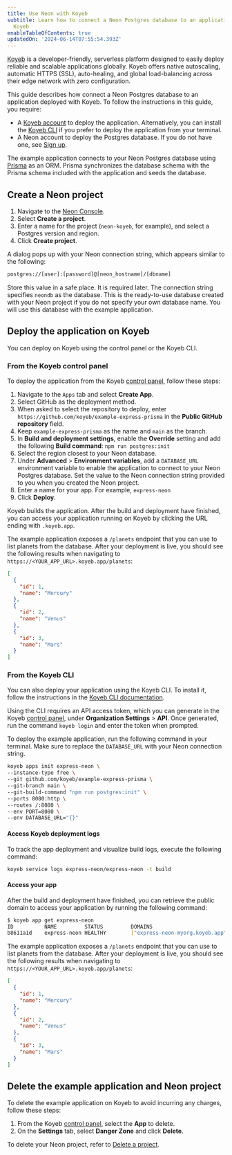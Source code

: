 ```yaml
---
title: Use Neon with Koyeb
subtitle: Learn how to connect a Neon Postgres database to an application deployed with
  Koyeb
enableTableOfContents: true
updatedOn: '2024-06-14T07:55:54.393Z'
---
```


[Koyeb](https://www.koyeb.com/) is a developer-friendly, serverless platform designed to easily deploy reliable and scalable applications globally. Koyeb offers native autoscaling, automatic HTTPS (SSL), auto-healing, and global load-balancing across their edge network with zero configuration.

This guide describes how connect a Neon Postgres database to an application deployed with Koyeb. To follow the instructions in this guide, you require:

- A [Koyeb account](https://app.koyeb.com/) to deploy the application. Alternatively, you can install the [Koyeb CLI](https://www.koyeb.com/docs/quickstart/koyeb-cli) if you prefer to deploy the application from your terminal.
- A Neon account to deploy the Postgres database. If you do not have one, see [Sign up](/docs/get-started-with-neon/signing-up).

The example application connects to your Neon Postgres database using [Prisma](https://www.prisma.io/) as an ORM. Prisma synchronizes the database schema with the Prisma schema included with the application and seeds the database.

## Create a Neon project

1. Navigate to the [Neon Console](https://console.neon.tech/).
1. Select **Create a project**.
1. Enter a name for the project (`neon-koyeb`, for example), and select a Postgres version and region.
1. Click **Create project**.

A dialog pops up with your Neon connection string, which appears similar to the following:

```bash
postgres://[user]:[password]@[neon_hostname]/[dbname]
```

Store this value in a safe place. It is required later. The connection string specifies `neondb` as the database. This is the ready-to-use database created with your Neon project if you do not specify your own database name. You will use this database with the example application.

## Deploy the application on Koyeb

You can deploy on Koyeb using the control panel or the Koyeb CLI.

### From the Koyeb control panel

To deploy the application from the Koyeb [control panel](https://app.koyeb.com/), follow these steps:

1. Navigate to the `Apps` tab and select **Create App**.
1. Select GitHub as the deployment method.
1. When asked to select the repository to deploy, enter `https://github.com/koyeb/example-express-prisma` in the **Public GitHub repository** field.
1. Keep `example-express-prisma` as the name and `main` as the branch.
1. In **Build and deployment settings**, enable the **Override** setting and add the following **Build command**: `npm run postgres:init`
1. Select the region closest to your Neon database.
1. Under **Advanced** > **Environment variables**, add a `DATABASE_URL` environment variable to enable the application to connect to your Neon Postgres database. Set the value to the Neon connection string provided to you when you created the Neon project.
1. Enter a name for your app. For example, `express-neon`
1. Click **Deploy**.

Koyeb builds the application. After the build and deployment have finished, you can access your application running on Koyeb by clicking the URL ending with `.koyeb.app`.

The example application exposes a `/planets` endpoint that you can use to list planets from the database. After your deployment is live, you should see the following results when navigating to `https://<YOUR_APP_URL>.koyeb.app/planets`:

```json
[
  {
    "id": 1,
    "name": "Mercury"
  },
  {
    "id": 2,
    "name": "Venus"
  },
  {
    "id": 3,
    "name": "Mars"
  }
]
```

### From the Koyeb CLI

You can also deploy your application using the Koyeb CLI. To install it, follow the instructions in the [Koyeb CLI documentation](https://www.koyeb.com/docs/quickstart/koyeb-cli).

Using the CLI requires an API access token, which you can generate in the Koyeb [control panel](https://app.koyeb.com/), under **Organization Settings** > **API**. Once generated, run the command `koyeb login` and enter the token when prompted.

To deploy the example application, run the following command in your terminal. Make sure to replace the `DATABASE_URL` with your Neon connection string.

```bash
koyeb apps init express-neon \
--instance-type free \
--git github.com/koyeb/example-express-prisma \
--git-branch main \
--git-build-command "npm run postgres:init" \
--ports 8080:http \
--routes /:8080 \
--env PORT=8080 \
--env DATABASE_URL="{}"
```

#### Access Koyeb deployment logs

To track the app deployment and visualize build logs, execute the following command:

```bash
koyeb service logs express-neon/express-neon -t build
```

#### Access your app

After the build and deployment have finished, you can retrieve the public domain to access your application by running the following command:

```bash
$ koyeb app get express-neon
ID          NAME         STATUS         DOMAINS                                CREATED AT
b8611a1d    express-neon HEALTHY        ["express-neon-myorg.koyeb.app"]       16 Feb 23 18:13 UTC
```

The example application exposes a `/planets` endpoint that you can use to list planets from the database. After your deployment is live, you should see the following results when navigating to `https://<YOUR_APP_URL>.koyeb.app/planets`:

```json
[
  {
    "id": 1,
    "name": "Mercury"
  },
  {
    "id": 2,
    "name": "Venus"
  },
  {
    "id": 3,
    "name": "Mars"
  }
]
```

## Delete the example application and Neon project

To delete the example application on Koyeb to avoid incurring any charges, follow these steps:

1. From the Koyeb [control panel](https://app.koyeb.com/), select the **App** to delete.
1. On the **Settings** tab, select **Danger Zone** and click **Delete**.

To delete your Neon project, refer to [Delete a project](/docs/manage/projects#delete-a-project).
